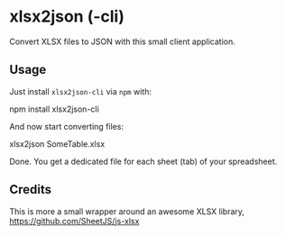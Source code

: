 # xlsx2json (-cli)

Convert XLSX files to JSON with this small client application.

## Usage

Just install `xlsx2json-cli` via `npm` with:

  npm install xlsx2json-cli

And now start converting files:

  xlsx2json SomeTable.xlsx
  
Done. You get a dedicated file for each sheet (tab) of your spreadsheet.

## Credits

This is more a small wrapper around an awesome XLSX library, https://github.com/SheetJS/js-xlsx
